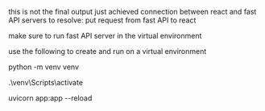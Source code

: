 this is not the final output 
just achieved connection between react and fast API servers 
to resolve:
put request from fast API to react

make sure to run fast API server in the virtual environment 

use the following to create and run on a virtual environment

python -m venv venv

.\venv\Scripts\activate

uvicorn app:app --reload
